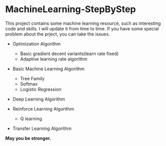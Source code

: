 # MachineLearning-StepByStep


This project contains some machine learning resource, such as interesting code and skills. I will update it from time to time.
If you have some special problem about the prject, you can take the issues.


- Optimization Algorithm
  - Basic gradient decent variants(learn rate fixed)
  - Adaptive learning rate algorithm
  
- Basic Machine Learning Algorithm
  - Tree Family
  - Softmax
  - Logistic Regression
  
- Deep Learning Algorithm

- Reinforce Learning Algorithm
  - Q learning
  
- Transfer Learning Algorithm


**May you be stronger.**
